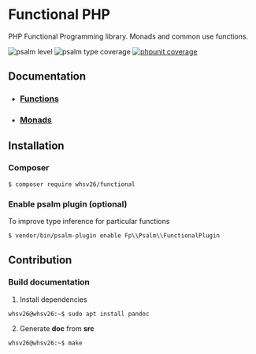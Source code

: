 # Functional PHP
PHP Functional Programming library. Monads and common use functions.

![psalm level](https://shepherd.dev/github/whsv26/functional/level.svg)
![psalm type coverage](https://shepherd.dev/github/whsv26/functional/coverage.svg)
[![phpunit coverage](https://coveralls.io/repos/github/whsv26/functional/badge.svg)](https://coveralls.io/github/whsv26/functional)

## Documentation
- ### [Functions](doc/Functions.md)
- ### [Monads](doc/Monads.md)


## Installation

### Composer 

```console
$ composer require whsv26/functional
```

### Enable psalm plugin (optional)
To improve type inference for particular functions

```console
$ vendor/bin/psalm-plugin enable Fp\\Psalm\\FunctionalPlugin
```


## Contribution

### Build documentation

1) Install dependencies
  ```console
  whsv26@whsv26:~$ sudo apt install pandoc
  ```

2) Generate **doc** from **src**
  ```console
  whsv26@whsv26:~$ make
  ```
